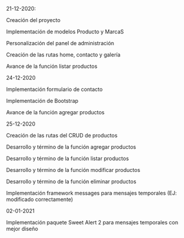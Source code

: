 21-12-2020:

Creación del proyecto

Implementación de modelos Producto y MarcaS

Personalización del panel de administración

Creación de las rutas home, contacto y galería

Avance de la función listar productos


24-12-2020

Implementación formulario de contacto

Implementación de Bootstrap

Avance de la función agregar productos

25-12-2020

Creación de las rutas del CRUD de productos

Desarrollo y término de la función agregar productos

Desarrollo y término de la función listar productos

Desarrollo y término de la función modificar productos

Desarrollo y término de la función eliminar productos

Implementación framework messages para mensajes temporales (EJ: modificado correctamente)

02-01-2021

Implementación paquete Sweet Alert 2 para mensajes temporales con mejor diseño
